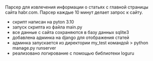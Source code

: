 Парсер для извлечения информации о статьях с главной страницы сайта habr.com.
Парсер каждые 10 минут делает запрос к сайту.

- скрипт написан на pyton 3.10
- запуск скрипта из файла main.py
- все данные с сайта сохраняются в базу данных sqlite3
- добавлена админка на django для отображения статей 
- админка запускается из директории my_test командой > python manage.py runserver
- реализовано логирование с помощью библиотеки loguru